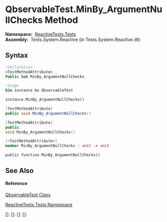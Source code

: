 # QbservableTest.MinBy\_ArgumentNullChecks Method

**Namespace:**  [ReactiveTests.Tests](ReactiveTests.Tests\ReactiveTests.Tests.md)  
**Assembly:**  Tests.System.Reactive (in Tests.System.Reactive.dll)

## Syntax

```vb
'Declaration
<TestMethodAttribute> _
Public Sub MinBy_ArgumentNullChecks
```

```vb
'Usage
Dim instance As QbservableTest

instance.MinBy_ArgumentNullChecks()
```

```csharp
[TestMethodAttribute]
public void MinBy_ArgumentNullChecks()
```

```c++
[TestMethodAttribute]
public:
void MinBy_ArgumentNullChecks()
```

```fsharp
[<TestMethodAttribute>]
member MinBy_ArgumentNullChecks : unit -> unit 
```

```jscript
public function MinBy_ArgumentNullChecks()
```

## See Also

#### Reference

[QbservableTest Class](QbservableTest\QbservableTest.md)

[ReactiveTests.Tests Namespace](ReactiveTests.Tests\ReactiveTests.Tests.md)

[]: 
[]: 
[]: 
[]: 